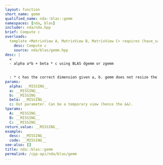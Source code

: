 ```yaml
---
layout: function
short_name: gemm
qualified_name: nda::blas::gemm
namespaces: [nda, blas]
includer: nda/nda.hpp
brief: Compute c
overloads:
  template <MatrixView A, MatrixView B, MatrixView C> requires (have_same_value_type_v<A, B, C> and is_blas_lapack_v<typename A::value_type>) void gemm(typename A::value_type alpha, const A & a, const B & b, typename A::value_type beta, C && c):
    desc: Compute c
    source: nda/blas/gemm.hpp
desc: |
  <
  - alpha a*b + beta * c using BLAS dgemm or zgemm
  
  
  : * c has the correct dimension given a, b. gemm does not resize the object,
params:
  alpha: __MISSING__
  a: __MISSING__
  b: __MISSING__
  beta: __MISSING__
  c: Out parameter. Can be a temporary view (hence the &&).
tparams:
  A: __MISSING__
  B: __MISSING__
  C: __MISSING__
return_value: __MISSING__
example:
  desc: __MISSING__
  code: __MISSING__
see-also: []
title: nda::blas::gemm
permalink: /cpp-api/nda/blas/gemm
...
```


